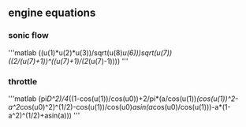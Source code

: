 ## engine equations

### sonic flow

'''matlab
((u(1)*u(2)*u(3))/sqrt(u(8)*u(6)))*sqrt(u(7))*((2/(u(7)+1))^((u(7)+1)/(2*(u(7)-1))))
'''

### throttle

'''matlab
(pi*D^2)/4*((1-cos(u(1))/cos(u0))+2/pi*(a/cos(u(1))*(cos(u(1))^2-a^2*cos(u0)^2)^(1/2)-cos(u(1))/cos(u0)*asin(a*cos(u0)/cos(u(1)))-a*(1-a^2)^(1/2)+asin(a)))
'''
